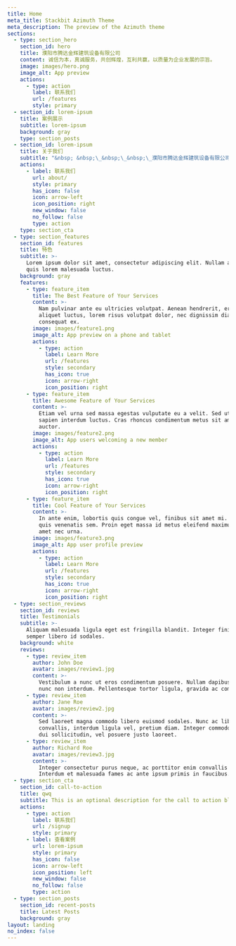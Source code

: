 ```yaml
---
title: Home
meta_title: Stackbit Azimuth Theme
meta_description: The preview of the Azimuth theme
sections:
  - type: section_hero
    section_id: hero
    title: 濮阳市腾达金辉建筑设备有限公司
    content: 诚信为本，真诚服务，共创辉煌，互利共赢，以质量为企业发展的宗旨。
    image: images/hero.png
    image_alt: App preview
    actions:
      - type: action
        label: 联系我们
        url: /features
        style: primary
  - section_id: lorem-ipsum
    title: 案例展示
    subtitle: lorem-ipsum
    background: gray
    type: section_posts
  - section_id: lorem-ipsum
    title: 关于我们
    subtitle: "&nbsp; &nbsp;\_&nbsp;\_&nbsp;\_濮阳市腾达金辉建筑设备有限公司是一家专门制造高空吊篮及脚手架建筑设备批发租赁公司，公司集电动吊篮的研发、制造、生产、销售、服务于一体。公司拥有丰富的施工安装经验及服务团队，为顾客提解决了后顾之忧，提供了的优质服务。<br>&nbsp;\_&nbsp;\_&nbsp;\_&nbsp;\_公司一直奉行“诚信经营，服务至上”的理念，以高效、安全、互利共赢为宗旨。公司坐落于中原经济区，东部经济，交通和工商业中心的文明古都-濮阳，拥有优越的地理优势。濮阳被誉为“三商之源，华商之都”又是冀、鲁、豫三省的交界处。106国道在这里相会......<br>&nbsp;\_&nbsp;\_&nbsp;\_&nbsp;\_本公司产品脚手架及吊篮广泛应用于全国各大建筑工程的外墙粉刷、防腐、保温、清洗、维修等诸多领域，受到广大客户的好评。"
    actions:
      - label: 联系我们
        url: about/
        style: primary
        has_icon: false
        icon: arrow-left
        icon_position: right
        new_window: false
        no_follow: false
        type: action
    type: section_cta
  - type: section_features
    section_id: features
    title: 特色
    subtitle: >-
      Lorem ipsum dolor sit amet, consectetur adipiscing elit. Nullam a metus
      quis lorem malesuada luctus.
    background: gray
    features:
      - type: feature_item
        title: The Best Feature of Your Services
        content: >-
          Nam pulvinar ante eu ultricies volutpat. Aenean hendrerit, eros sed
          aliquet luctus, lorem risus volutpat dolor, nec dignissim diam neque
          consequat ex.
        image: images/feature1.png
        image_alt: App preview on a phone and tablet
        actions:
          - type: action
            label: Learn More
            url: /features
            style: secondary
            has_icon: true
            icon: arrow-right
            icon_position: right
      - type: feature_item
        title: Awesome Feature of Your Services
        content: >-
          Etiam vel urna sed massa egestas vulputate eu a velit. Sed ut nisl nec
          sapien interdum luctus. Cras rhoncus condimentum metus sit amet
          auctor.
        image: images/feature2.png
        image_alt: App users welcoming a new member
        actions:
          - type: action
            label: Learn More
            url: /features
            style: secondary
            has_icon: true
            icon: arrow-right
            icon_position: right
      - type: feature_item
        title: Cool Feature of Your Services
        content: >-
          In ante enim, lobortis quis congue vel, finibus sit amet mi. Aenean
          quis venenatis sem. Proin eget massa id metus eleifend maximus sit
          amet nec urna.
        image: images/feature3.png
        image_alt: App user profile preview
        actions:
          - type: action
            label: Learn More
            url: /features
            style: secondary
            has_icon: true
            icon: arrow-right
            icon_position: right
  - type: section_reviews
    section_id: reviews
    title: Testimonials
    subtitle: >-
      Aliquam malesuada ligula eget est fringilla blandit. Integer finibus
      semper libero id sodales. 
    background: white
    reviews:
      - type: review_item
        author: John Doe
        avatar: images/review1.jpg
        content: >-
          Vestibulum a nunc ut eros condimentum posuere. Nullam dapibus quis
          nunc non interdum. Pellentesque tortor ligula, gravida ac commodo eu.
      - type: review_item
        author: Jane Roe
        avatar: images/review2.jpg
        content: >-
          Sed laoreet magna commodo libero euismod sodales. Nunc ac libero
          convallis, interdum ligula vel, pretium diam. Integer commodo sem at
          dui sollicitudin, vel posuere justo laoreet.
      - type: review_item
        author: Richard Roe
        avatar: images/review3.jpg
        content: >-
          Integer consectetur purus neque, ac porttitor enim convallis vitae.
          Interdum et malesuada fames ac ante ipsum primis in faucibus.
  - type: section_cta
    section_id: call-to-action
    title: qwq
    subtitle: This is an optional description for the call to action block.
    actions:
      - type: action
        label: 联系我们
        url: /signup
        style: primary
      - label: 查看案例
        url: lorem-ipsum
        style: primary
        has_icon: false
        icon: arrow-left
        icon_position: left
        new_window: false
        no_follow: false
        type: action
  - type: section_posts
    section_id: recent-posts
    title: Latest Posts
    background: gray
layout: landing
no_index: false
---
```

